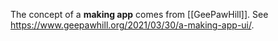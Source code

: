 The concept of a **making app** comes from [[GeePawHill]]. See https://www.geepawhill.org/2021/03/30/a-making-app-ui/.